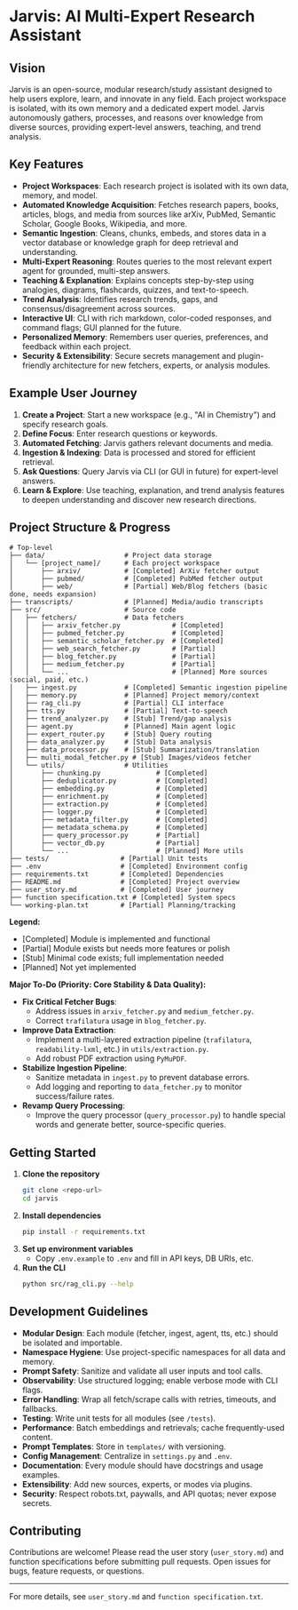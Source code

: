 # Jarvis: AI Multi-Expert Research Assistant

## Vision
Jarvis is an open-source, modular research/study assistant designed to help users explore, learn, and innovate in any field. Each project workspace is isolated, with its own memory and a dedicated expert model. Jarvis autonomously gathers, processes, and reasons over knowledge from diverse sources, providing expert-level answers, teaching, and trend analysis.

## Key Features
- **Project Workspaces**: Each research project is isolated with its own data, memory, and model.
- **Automated Knowledge Acquisition**: Fetches research papers, books, articles, blogs, and media from sources like arXiv, PubMed, Semantic Scholar, Google Books, Wikipedia, and more.
- **Semantic Ingestion**: Cleans, chunks, embeds, and stores data in a vector database or knowledge graph for deep retrieval and understanding.
- **Multi-Expert Reasoning**: Routes queries to the most relevant expert agent for grounded, multi-step answers.
- **Teaching & Explanation**: Explains concepts step-by-step using analogies, diagrams, flashcards, quizzes, and text-to-speech.
- **Trend Analysis**: Identifies research trends, gaps, and consensus/disagreement across sources.
- **Interactive UI**: CLI with rich markdown, color-coded responses, and command flags; GUI planned for the future.
- **Personalized Memory**: Remembers user queries, preferences, and feedback within each project.
- **Security & Extensibility**: Secure secrets management and plugin-friendly architecture for new fetchers, experts, or analysis modules.

## Example User Journey
1. **Create a Project**: Start a new workspace (e.g., "AI in Chemistry") and specify research goals.
2. **Define Focus**: Enter research questions or keywords.
3. **Automated Fetching**: Jarvis gathers relevant documents and media.
4. **Ingestion & Indexing**: Data is processed and stored for efficient retrieval.
5. **Ask Questions**: Query Jarvis via CLI (or GUI in future) for expert-level answers.
6. **Learn & Explore**: Use teaching, explanation, and trend analysis features to deepen understanding and discover new research directions.

## Project Structure & Progress

```
# Top-level
├── data/                    # Project data storage
│   └── [project_name]/      # Each project workspace
│       ├── arxiv/           # [Completed] ArXiv fetcher output
│       ├── pubmed/          # [Completed] PubMed fetcher output
│       ├── web/             # [Partial] Web/Blog fetchers (basic done, needs expansion)
├── transcripts/             # [Planned] Media/audio transcripts
├── src/                     # Source code
│   ├── fetchers/            # Data fetchers
│   │   ├── arxiv_fetcher.py             # [Completed]
│   │   ├── pubmed_fetcher.py            # [Completed]
│   │   ├── semantic_scholar_fetcher.py  # [Completed]
│   │   ├── web_search_fetcher.py        # [Partial]
│   │   ├── blog_fetcher.py              # [Partial]
│   │   ├── medium_fetcher.py            # [Partial]
│   │   └── ...                          # [Planned] More sources (social, paid, etc.)
│   ├── ingest.py            # [Completed] Semantic ingestion pipeline
│   ├── memory.py            # [Planned] Project memory/context
│   ├── rag_cli.py           # [Partial] CLI interface
│   ├── tts.py               # [Partial] Text-to-speech
│   ├── trend_analyzer.py    # [Stub] Trend/gap analysis
│   ├── agent.py             # [Planned] Main agent logic
│   ├── expert_router.py     # [Stub] Query routing
│   ├── data_analyzer.py     # [Stub] Data analysis
│   ├── data_processor.py    # [Stub] Summarization/translation
│   ├── multi_modal_fetcher.py # [Stub] Images/videos fetcher
│   └── utils/               # Utilities
│       ├── chunking.py              # [Completed]
│       ├── deduplicator.py          # [Completed]
│       ├── embedding.py             # [Completed]
│       ├── enrichment.py            # [Completed]
│       ├── extraction.py            # [Completed]
│       ├── logger.py                # [Completed]
│       ├── metadata_filter.py       # [Completed]
│       ├── metadata_schema.py       # [Completed]
│       ├── query_processor.py       # [Partial]
│       ├── vector_db.py             # [Partial]
│       └── ...                      # [Planned] More utils
├── tests/                  # [Partial] Unit tests
├── .env                    # [Completed] Environment config
├── requirements.txt        # [Completed] Dependencies
├── README.md               # [Completed] Project overview
├── user_story.md           # [Completed] User journey
├── function specification.txt # [Completed] System specs
└── working-plan.txt        # [Partial] Planning/tracking
```

**Legend:**
- [Completed] Module is implemented and functional
- [Partial] Module exists but needs more features or polish
- [Stub] Minimal code exists; full implementation needed
- [Planned] Not yet implemented

**Major To-Do (Priority: Core Stability & Data Quality):**
- **Fix Critical Fetcher Bugs**:
  - Address issues in `arxiv_fetcher.py` and `medium_fetcher.py`.
  - Correct `trafilatura` usage in `blog_fetcher.py`.
- **Improve Data Extraction**:
  - Implement a multi-layered extraction pipeline (`trafilatura`, `readability-lxml`, etc.) in `utils/extraction.py`.
  - Add robust PDF extraction using `PyMuPDF`.
- **Stabilize Ingestion Pipeline**:
  - Sanitize metadata in `ingest.py` to prevent database errors.
  - Add logging and reporting to `data_fetcher.py` to monitor success/failure rates.
- **Revamp Query Processing**:
  - Improve the query processor (`query_processor.py`) to handle special words and generate better, source-specific queries.


## Getting Started
1. **Clone the repository**
   ```bash
   git clone <repo-url>
   cd jarvis
   ```
2. **Install dependencies**
   ```bash
   pip install -r requirements.txt
   ```
3. **Set up environment variables**
   - Copy `.env.example` to `.env` and fill in API keys, DB URIs, etc.
4. **Run the CLI**
   ```bash
   python src/rag_cli.py --help
   ```

## Development Guidelines
- **Modular Design**: Each module (fetcher, ingest, agent, tts, etc.) should be isolated and importable.
- **Namespace Hygiene**: Use project-specific namespaces for all data and memory.
- **Prompt Safety**: Sanitize and validate all user inputs and tool calls.
- **Observability**: Use structured logging; enable verbose mode with CLI flags.
- **Error Handling**: Wrap all fetch/scrape calls with retries, timeouts, and fallbacks.
- **Testing**: Write unit tests for all modules (see `/tests`).
- **Performance**: Batch embeddings and retrievals; cache frequently-used content.
- **Prompt Templates**: Store in `templates/` with versioning.
- **Config Management**: Centralize in `settings.py` and `.env`.
- **Documentation**: Every module should have docstrings and usage examples.
- **Extensibility**: Add new sources, experts, or modes via plugins.
- **Security**: Respect robots.txt, paywalls, and API quotas; never expose secrets.

## Contributing
Contributions are welcome! Please read the user story (`user_story.md`) and function specifications before submitting pull requests. Open issues for bugs, feature requests, or questions.



---

For more details, see `user_story.md` and `function specification.txt`.
